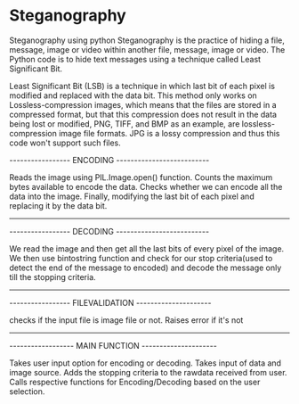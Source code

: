 # Steganography
Steganography using python
Steganography is the practice of hiding a file, message, image or video within another file, message, image or video.
The Python code is to hide text messages using a technique called Least Significant Bit.

Least Significant Bit (LSB) is a technique in which last bit of each pixel is modified and replaced with the data bit. This method only works on Lossless-compression images, which means that the files are stored in a compressed format, but that this compression does not result in the data being lost or modified, PNG, TIFF, and BMP as an example, are lossless-compression image file formats. 
JPG is a lossy compression and thus this code won't support such files.

-----------------  ENCODING --------------------------

Reads the image using PIL.Image.open() function.
Counts the maximum bytes available to encode the data.
Checks whether we can encode all the data into the image.
Finally, modifying the last bit of each pixel and replacing it by the data bit.

------------------------------------------------------

----------------- DECODING  --------------------------

We read the image and then get all the last bits of every pixel of the image. 
We then use bintostring function and check for our stop criteria(used to detect the end of the message to encoded) and decode the message only till the stopping criteria.

------------------------------------------------------

----------------- FILEVALIDATION  ---------------------

checks if the input file is image file or not. Raises error if it's not

--------------------------------------------------------

------------------  MAIN FUNCTION   ---------------------

Takes user input option for encoding or decoding.
Takes input of data and image source.
Adds the stopping criteria to the rawdata received from user.
Calls respective functions for Encoding/Decoding based on the user selection.



